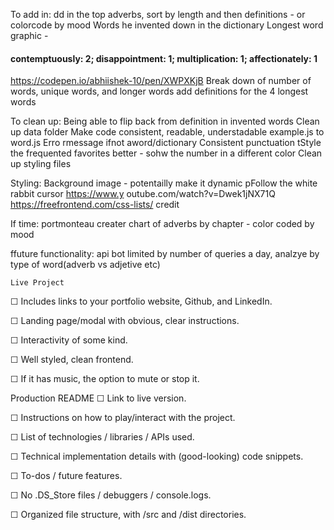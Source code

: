 To add in:
dd in the top adverbs, sort by length and then definitions - or colorcode by mood
Words he invented down in the dictionary
Longest word graphic -   <h4>contemptuously: 2; disappointment: 1; multiplication: 1; affectionately: 1</h4> https://codepen.io/abhiishek-10/pen/XWPXKjB
Break down of number of words, unique words, and longer words
add definitions for the 4 longest words

To clean up:
Being able to flip back from definition in invented words
Clean up data folder
Make code consistent, readable, understadable
example.js to word.js
Erro rmessage ifnot aword/dictionary
Consistent punctuation
tStyle the frequented favorites better - sohw the number in a different color
Clean up styling files

Styling:
Background image - potentailly make it dynamic
pFollow the white rabbit cursor https://www.y outube.com/watch?v=Dwek1jNX71Q
 https://freefrontend.com/css-lists/ credit


If time:
portmonteau creater
chart of adverbs by chapter - color coded by mood


ffuture functionality:
api bot limited by number of queries a day, analzye by type of word(adverb vs adjetive etc)


    Live Project
☐ Includes links to your portfolio website, Github, and LinkedIn.

☐ Landing page/modal with obvious, clear instructions.

☐ Interactivity of some kind.

☐ Well styled, clean frontend.

☐ If it has music, the option to mute or stop it.

Production README
☐ Link to live version.

☐ Instructions on how to play/interact with the project.

☐ List of technologies / libraries / APIs used.

☐ Technical implementation details with (good-looking) code snippets.

☐ To-dos / future features.

☐ No .DS_Store files / debuggers / console.logs.

☐ Organized file structure, with /src and /dist directories.